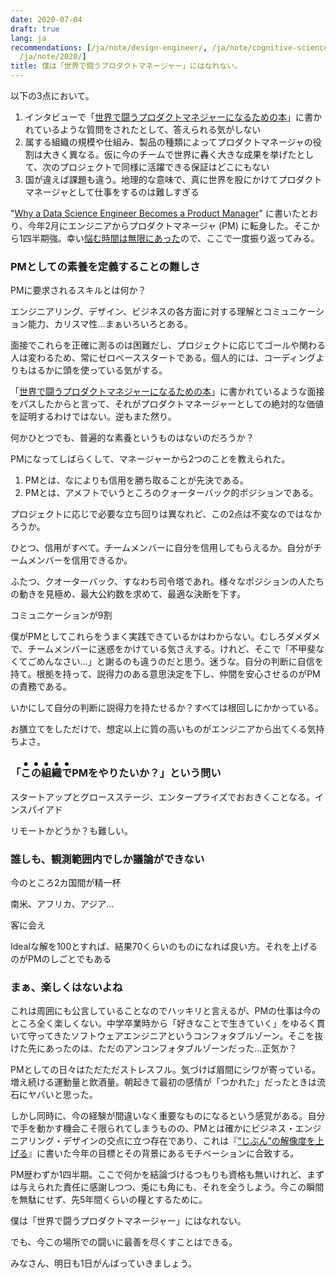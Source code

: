 ```yaml
---
date: 2020-07-04
draft: true
lang: ja
recommendations: [/ja/note/design-engineer/, /ja/note/cognitive-science-and-behavioral-economics/,
  /ja/note/2020/]
title: 僕は「世界で闘うプロダクトマネージャー」にはなれない。
---
```


以下の3点において。

1. インタビューで「[世界で闘うプロダクトマネジャーになるための本](https://amzn.to/2NSqL8Z)」に書かれているような質問をされたとして、答えられる気がしない
2. 属する組織の規模や仕組み、製品の種類によってプロダクトマネージャの役割は大きく異なる。仮に今のチームで世界に轟く大きな成果を挙げたとして、次のプロジェクトで同様に活躍できる保証はどこにもない
3. 国が違えば課題も違う。地理的な意味で、真に世界を股にかけてプロダクトマネージャとして仕事をするのは難しすぎる

"[Why a Data Science Engineer Becomes a Product Manager](/note/becoming-a-product-manager)" に書いたとおり、今年2月にエンジニアからプロダクトマネージャ (PM) に転身した。そこから1四半期強。幸い[悩む時間は無限にあった](/ja/note/think)ので、ここで一度振り返ってみる。

### PMとしての素養を定義することの難しさ

PMに要求されるスキルとは何か？

エンジニアリング、デザイン、ビジネスの各方面に対する理解とコミュニケーション能力、カリスマ性…まぁいろいろとある。

面接でこれらを正確に測るのは困難だし、プロジェクトに応じてゴールや関わる人は変わるため、常にゼロベーススタートである。個人的には、コーディングよりもはるかに頭を使っている気がする。

「[世界で闘うプロダクトマネジャーになるための本](https://amzn.to/2NSqL8Z)」に書かれているような面接をパスしたからと言って、それがプロダクトマネージャーとしての絶対的な価値を証明するわけではない。逆もまた然り。

何かひとつでも、普遍的な素養というものはないのだろうか？

PMになってしばらくして、マネージャーから2つのことを教えられた。

1. PMとは、なによりも信用を勝ち取ることが先決である。
2. PMとは、アメフトでいうところのクォーターバック的ポジションである。

プロジェクトに応じで必要な立ち回りは異なれど、この2点は不変なのではなかろうか。

ひとつ、信用がすべて。チームメンバーに自分を信用してもらえるか。自分がチームメンバーを信用できるか。

ふたつ、クオーターバック、すなわち司令塔であれ。様々なポジションの人たちの動きを見極め、最大公約数を求めて、最適な決断を下す。

コミュニケーションが9割

僕がPMとしてこれらをうまく実践できているかはわからない。むしろダメダメで、チームメンバーに迷惑をかけている気さえする。けれど、そこで「不甲斐なくてごめんなさい…」と謝るのも違うのだと思う。迷うな。自分の判断に自信を持て。根拠を持って、説得力のある意思決定を下し、仲間を安心させるのがPMの責務である。

いかにして自分の判断に説得力を持たせるか？すべては根回しにかかっている。

お膳立てをしただけで、想定以上に質の高いものがエンジニアから出てくる気持ちよさ。

### 「<ruby><rb>この組織で</rb><rp>（</rp><rt>&#x25CF;&#x25CF;&#x25CF;&#x25CF;&#x25CF;</rt><rp>）</rp></ruby>PMをやりたいか？」という問い

スタートアップとグロースステージ、エンタープライズでおおきくことなる。インスパイアド

リモートかどうか？も難しい。

### 誰しも、観測範囲内でしか議論ができない

今のところ2カ国間が精一杯

南米、アフリカ、アジア...

客に会え

Idealな解を100とすれば、結果70くらいのものになれば良い方。それを上げるのがPMのしごとでもある

### まぁ、楽しくはないよね

これは周囲にも公言していることなのでハッキリと言えるが、PMの仕事は今のところ全く楽しくない。中学卒業時から「好きなことで生きていく」をゆるく貫いて守ってきたソフトウェアエンジニアというコンフォタブルゾーン。そこを抜けた先にあったのは、ただのアンコンフォタブルゾーンだった…正気か？

PMとしての日々はただただストレスフル。気づけば眉間にシワが寄っている。増え続ける運動量と飲酒量。朝起きて最初の感情が「つかれた」だったときは流石にヤバいと思った。

しかし同時に、今の経験が間違いなく重要なものになるという感覚がある。自分で手を動かす機会こそ限られてしまうものの、PMとは確かにビジネス・エンジニアリング・デザインの交点に立つ存在であり、これは『[“じぶん”の解像度を上げる](/ja/note/2020/)』に書いた今年の目標とその背景にあるモチベーションに合致する。

PM歴わずか1四半期。ここで何かを結論づけるつもりも資格も無いけれど、まずは与えられた責任に感謝しつつ、兎にも角にも、それを全うしよう。今この瞬間を無駄にせず、先5年間くらいの糧とするために。

僕は「世界で闘うプロダクトマネージャー」にはなれない。

でも、今この場所での闘いに最善を尽くすことはできる。

みなさん、明日も1日がんばっていきましょう。

